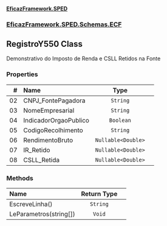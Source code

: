 #### [EficazFramework.SPED](EficazFrameworkSPED.md 'EficazFramework SPED')
### [EficazFramework.SPED.Schemas.ECF](EficazFramework.SPED.Schemas.ECF.md 'EficazFramework.SPED.Schemas.ECF')

## RegistroY550 Class

Demonstrativo do Imposto de Renda e CSLL Retidos na Fonte
### Properties

| # | Name | Type | |
| ---: | :--- | :---: | :--- |
| 02 | CNPJ_FontePagadora | `String` |  |
| 03 | NomeEmpresarial | `String` |  |
| 04 | IndicadorOrgaoPublico | `Boolean` |  |
| 05 | CodigoRecolhimento | `String` |  |
| 06 | RendimentoBruto | `Nullable<Double>` |  |
| 07 | IR_Retido | `Nullable<Double>` |  |
| 08 | CSLL_Retida | `Nullable<Double>` |  |
### Methods

| Name | Return Type | |
| :--- | :---: | :--- |
| EscreveLinha() | `String` |  |
| LeParametros(string[]) | `Void` |  |
